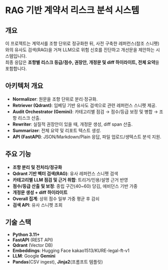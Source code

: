 # RAG 기반 계약서 리스크 분석 시스템

## 개요
이 프로젝트는 계약서를 조항 단위로 정규화한 뒤, 사전 구축한 레퍼런스(참조 스니펫)와의 유사도 검색(RAG)을 거쳐 LLM으로 위험 신호를 진단하고 개선문을 제안하는 시스템입니다.  
최종 응답은 **조항별 리스크 등급/점수, 권장안, 개정문 및 diff 하이라이트, 전체 요약**을 포함합니다.  

## 아키텍처 개요
- **Normalizer**: 원문을 조항 단위로 분리·정규화.
- **Retriever (Qdrant)**: 임베딩 기반 유사도 검색으로 관련 레퍼런스 스니펫 제공.
- **Audit Orchestrator (Gemini)**: 카테고리별 점검 → 점수/등급 보정 및 병합 → 조항 리스크 산출.
- **Rewriter**: 실질적 권장안이 있을 때, 개정문 생성, diff span 산출.
- **Summarizer**: 전체 요약 및 리포트 텍스트 생성.
- **API (FastAPI)**: JSON/Markdown/Plain 응답, 파일 업로드/생텍스트 분석 지원.

## 주요 기능
- **조항 분리 및 전처리/정규화**
- **Qdrant 기반 벡터 검색(RAG)**: 유사 레퍼런스 스니펫 검색
- **카테고리별 LLM 점검 및 근거 취합**: 트리거/인용/설명 근거 반영
- **점수/등급 산출 및 보정**: 중립 구간(40~60) 당김, 에비던스 기반 가중
- **개정문 생성 + diff 하이라이트**
- **Overall 집계**: 상위 점수 일부 가중 평균 후 감쇠
- **검색 API**: 유사 스니펫 조회

## 기술 스택
- **Python 3.11+**
- **FastAPI** (REST API)
- **Qdrant** (Vector DB)
- **Embeddings**: Hugging Face kakao1513/KURE-legal-ft-v1
- **LLM**: Google **Gemini**
- **Pandas**(CSV ingest), **Jinja2**(프롬프트 템플릿)
